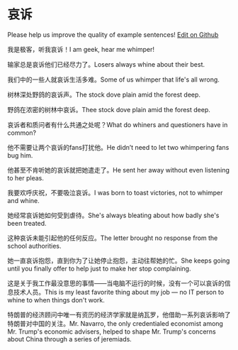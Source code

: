 # 哀诉

Please help us improve the quality of example sentences! [Edit on Github](https://github.com/jiyushe/jiyu-example-sentence-source/blob/main/chinese/aisu.md)

<p><span class="chinese">我是极客，听我哀诉！</span><span class="english">I am geek, hear me whimper!</span></p>

<p><span class="chinese">输家总是哀诉他们已经尽力了。</span><span class="english">Losers always whine about their best.</span></p>

<p><span class="chinese">我们中的一些人就哀诉生活多难。</span><span class="english">Some of us whimper that life's all wrong.</span></p>

<p><span class="chinese">树林深处野鸽的哀诉声。</span><span class="english">The stock dove plain amid the forest deep.</span></p>

<p><span class="chinese">野鸽在浓密的树林中哀诉。</span><span class="english">Thee stock dove plain amid the forest deep.</span></p>

<p><span class="chinese">哀诉者和质问者有什么共通之处呢？</span><span class="english">What do whiners and questioners have in common?</span></p>

<p><span class="chinese">他不需要让两个哀诉的fans打扰他。</span><span class="english">He didn’t need to let two whimpering fans bug him.</span></p>

<p><span class="chinese">他甚至不肯听她的哀诉就把她遣走了。</span><span class="english">He sent her away without even listening to her pleas.</span></p>

<p><span class="chinese">我要欢呼庆祝，不要吸泣哀诉。</span><span class="english">I was born to toast victories, not to whimper and whine.</span></p>

<p><span class="chinese">她经常哀诉她如何受到虐待。</span><span class="english">She's always bleating about how badly she's been treated.</span></p>

<p><span class="chinese">这种哀诉未能引起他的任何反应。</span><span class="english">The letter brought no response from the school authorities.</span></p>

<p><span class="chinese">她一直哀诉抱怨，直到你为了让她停止抱怨，主动往帮她的忙。</span><span class="english">She keeps going until you finally offer to help just to make her stop complaining.</span></p>

<p><span class="chinese">这是关于我工作最没意思的事情——当电脑不运行的时候，没有一个可以哀诉的信息技术人员。</span><span class="english">This is my least favorite thing about my job — no IT person to whine to when things don't work.</span></p>

<p><span class="chinese">特朗普的经济顾问中唯一有资历的经济学家就是纳瓦罗，他借助一系列哀诉影响了特朗普对中国的关注。</span><span class="english">Mr. Navarro, the only credentialed economist among Mr. Trump's economic advisers, helped to shape Mr. Trump's concerns about China through a series of jeremiads.</span></p>

